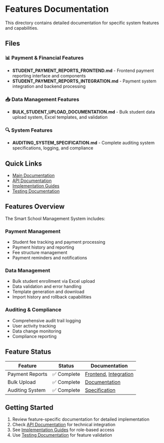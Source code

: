 # Features Documentation

This directory contains detailed documentation for specific system features and capabilities.

## Files

### 📊 Payment & Financial Features
- **STUDENT_PAYMENT_REPORTS_FRONTEND.md** - Frontend payment reporting interface and components
- **STUDENT_PAYMENT_REPORTS_INTEGRATION.md** - Payment system integration and backend processing

### 📥 Data Management Features
- **BULK_STUDENT_UPLOAD_DOCUMENTATION.md** - Bulk student data upload system, Excel templates, and validation

### 🔍 System Features
- **AUDITING_SYSTEM_SPECIFICATION.md** - Complete auditing system specifications, logging, and compliance

## Quick Links

- [Main Documentation](../README.md)
- [API Documentation](../api/)
- [Implementation Guides](../implementation/)
- [Testing Documentation](../testing/)

## Features Overview

The Smart School Management System includes:

### Payment Management
- Student fee tracking and payment processing
- Payment history and reporting
- Fee structure management
- Payment reminders and notifications

### Data Management
- Bulk student enrollment via Excel upload
- Data validation and error handling
- Template generation and download
- Import history and rollback capabilities

### Auditing & Compliance
- Comprehensive audit trail logging
- User activity tracking
- Data change monitoring
- Compliance reporting

## Feature Status

| Feature | Status | Documentation |
|---------|--------|---------------|
| Payment Reports | ✅ Complete | [Frontend](./STUDENT_PAYMENT_REPORTS_FRONTEND.md), [Integration](./STUDENT_PAYMENT_REPORTS_INTEGRATION.md) |
| Bulk Upload | ✅ Complete | [Documentation](./BULK_STUDENT_UPLOAD_DOCUMENTATION.md) |
| Auditing System | ✅ Complete | [Specification](./AUDITING_SYSTEM_SPECIFICATION.md) |

## Getting Started

1. Review feature-specific documentation for detailed implementation
2. Check [API Documentation](../api/) for technical integration
3. See [Implementation Guides](../implementation/) for role-based access
4. Use [Testing Documentation](../testing/) for feature validation
